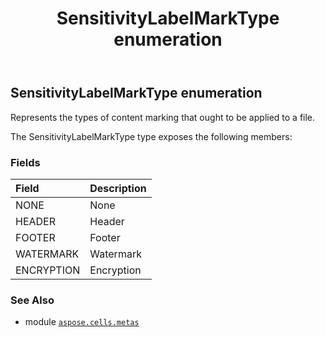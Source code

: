 ﻿---
title: SensitivityLabelMarkType enumeration
second_title: Aspose.Cells for Python via .NET API References
description: 
type: docs
weight: 40
url: /aspose.cells.metas/sensitivitylabelmarktype/
is_root: false
---

## SensitivityLabelMarkType enumeration

Represents the types of content marking that ought to be applied to a file.



The SensitivityLabelMarkType type exposes the following members:

### Fields
| Field | Description |
| :- | :- |
| NONE | None |
| HEADER | Header |
| FOOTER | Footer |
| WATERMARK | Watermark |
| ENCRYPTION | Encryption |



### See Also
* module [`aspose.cells.metas`](..)
